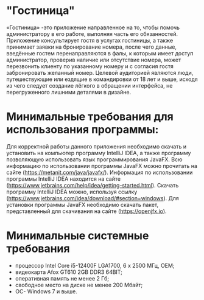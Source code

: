 # "Гостиница"

«Гостиница» -это приложение направленное на то, чтобы помочь администратору в его работе, выполняя часть его обязанностей. Приложение консультирует гостя в услугах гостиницы, а также принимает заявки на бронирование номера, после чего данные, введённые гостем перенаправляются в фалы, к которым имеет доступ администратор, проверив наличие или отсутствие номера, может перезвонить клиенту по указанному номеру и с согласия гостя забронировать желанный номер.
Целевой аудиторией являются люди, путешествующие или ездящие в командировки от 18 лет и выше, исходя из чего следует создание лёгкого в обращении интерфейса, не перегруженного лишними деталями в дизайне.
# Минимальные требования для использования программы:

Для корректной работы данного приложения необходимо скачать и установить на компьютер программу IntelliJ IDEA, а также программу позволяющую использовать язык программирования JavaFX. Всю информацию по использовании программы JavaFX можно прочитать на сайте (https://metanit.com/java/javafx/). Информация по использовании программы IntelliJ IDEA находится на сайте (https://www.jetbrains.com/help/idea/getting-started.html). Скачать программу IntelliJ IDEA можно, используя ссылку (https://www.jetbrains.com/idea/download/#section=windows). Для установки программы JavaFX необходимо скачать пакет, представленный для скачивания на сайте (https://openjfx.io).

# Минимальные системные требования

* процессор Intel Core i5-12400F LGA1700, 6 x 2500 МГц, OEM;
* видеокарта Afox GT610 2GB DDR3 64BIT;
* оперативная память не менее 2 Гб;
* свободное место на диске не менее 200 Мбайт;
* ОС- Windows 7 и выше.
